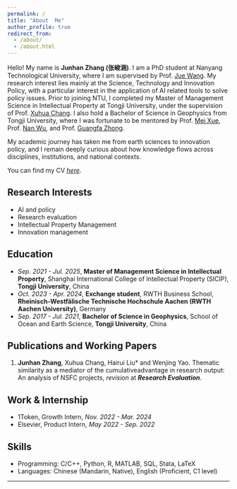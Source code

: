 ```yaml
---
permalink: /
title: "About  Me"
author_profile: true
redirect_from: 
  - /about/
  - /about.html
---
```

Hello! My name is **Junhan Zhang (张峻涵)**. I am a PhD student at Nanyang Technological University, where I am supervised by Prof. [Jue Wang](https://dr.ntu.edu.sg/entities/person/Wang-Jue). My research interest lies mainly at the Science, Technology and Innovation Policy, with a particular interest in the application of AI related tools to solve policy issues. Prior to joining NTU, I completed my Master of Management Science in Intellectual Property at Tongji University, under the supervision of Prof. [Xuhua Chang](https://sicip.tongji.edu.cn/13/dc/c13550a136156/page.htm). I also hold a Bachelor of Science in Geophysics from Tongji University, where I was fortunate to be mentored by Prof. [Mei Xue](https://mgg.tongji.edu.cn/25/ac/c22875a206252/page.htm), Prof. [Nan Wu](https://mgg.tongji.edu.cn/25/a8/c22871a206248/page.htm), and Prof. [Guangfa Zhong](https://ocean.tongji.edu.cn/space/gfz/).

My academic journey has taken me from earth sciences to innovation policy, and I remain deeply curious about how knowledge flows across disciplines, institutions, and national contexts.

You can find my CV [*here*](../files/Junhan_Zhang_CV_2025.pdf).

## Research Interests

- AI and policy
- Research evaluation
- Intellectual Property Management
- Innovation management

## Education

- *Sep. 2021 - Jul. 2025*, **Master of Management Science in Intellectual Property**, Shanghai International College of Intellectual Property (SICIP), **Tongji University**, China
- *Oct. 2023 - Apr. 2024*, **Exchange student**, RWTH Business School, **Rheinisch-Westfälische Technische Hochschule Aachen (RWTH Aachen University)**, Germany
- *Sep. 2017 - Jul. 2021*, **Bachelor of Science in Geophysics**, School of Ocean and Earth Science, **Tongji University**, China

## Publications and Working Papers

1. **Junhan Zhang**, Xuhua Chang, Hairui Liu* and Wenjing Yao. Thematic similarity as a mediator of the cumulativeadvantage in research output: An analysis of NSFC projects, *revision* at ***Research Evaluation***.

## Work & Internship

* 1Token, Growth Intern, *Nov. 2022 - Mar. 2024*
* Elsevier, Product Intern, *May 2022 - Sep. 2022*

## Skills

- Programming: C/C++, Python, R, MATLAB, SQL, Stata, LaTeX
- Languages: Chinese (Mandarin, Native), English (Proficient, C1 level)

---

<script type='text/javascript' id='clustrmaps' src='//cdn.clustrmaps.com/map_v2.js?cl=080808&w=590&t=n&d=AD1PNuVWWlXC6WcES9LOi-DhGf18BHVB3IIl6sqfIkk&co=ffffff&cmo=3acc3a&cmn=ff5353&ct=808080'></script>
